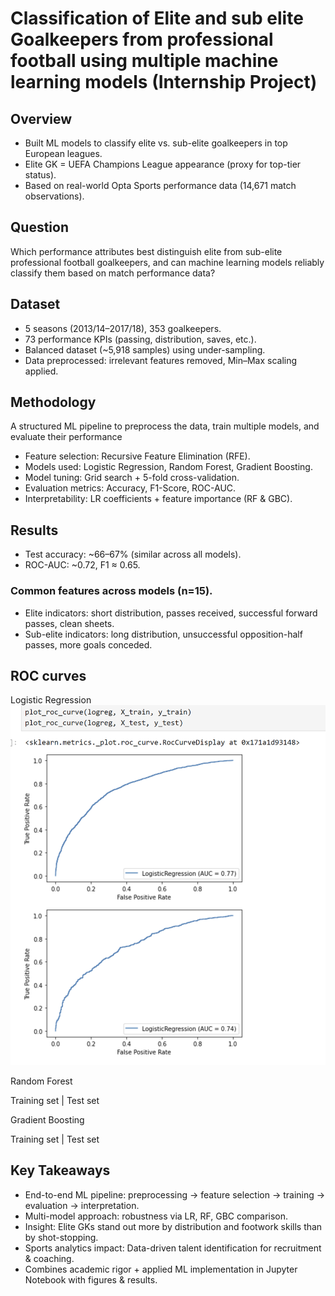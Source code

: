 # Classification of Elite and sub elite Goalkeepers from professional football using multiple machine learning models (Internship Project)
## Overview
* Built ML models to classify elite vs. sub-elite goalkeepers in top European leagues.
* Elite GK = UEFA Champions League appearance (proxy for top-tier status).
* Based on real-world Opta Sports performance data (14,671 match observations).

## Question 
Which performance attributes best distinguish elite from sub-elite professional football goalkeepers, and can machine learning models reliably classify them based on match performance data?

## Dataset

* 5 seasons (2013/14–2017/18), 353 goalkeepers.
* 73 performance KPIs (passing, distribution, saves, etc.).
* Balanced dataset (~5,918 samples) using under-sampling.
* Data preprocessed: irrelevant features removed, Min–Max scaling applied.

## Methodology
A structured ML pipeline to preprocess the data, train multiple models, and evaluate their performance

* Feature selection: Recursive Feature Elimination (RFE).
* Models used: Logistic Regression, Random Forest, Gradient Boosting.
* Model tuning: Grid search + 5-fold cross-validation.
* Evaluation metrics: Accuracy, F1-Score, ROC-AUC.
* Interpretability: LR coefficients + feature importance (RF & GBC).

## Results

* Test accuracy: ~66–67% (similar across all models).
* ROC-AUC: ~0.72, F1 ≈ 0.65.

### Common features across models (n=15).

* Elite indicators: short distribution, passes received, successful forward passes, clean sheets.
* Sub-elite indicators: long distribution, unsuccessful opposition-half passes, more goals conceded.

## ROC curves

Logistic Regression
![ROC Curve - Logistic Regression](visuals/ROC_curve_logisticregression.png)





Random Forest

Training set | Test set




Gradient Boosting

Training set | Test set


## Key Takeaways

* End-to-end ML pipeline: preprocessing → feature selection → training → evaluation → interpretation.
* Multi-model approach: robustness via LR, RF, GBC comparison.
* Insight: Elite GKs stand out more by distribution and footwork skills than by shot-stopping.
* Sports analytics impact: Data-driven talent identification for recruitment & coaching.
* Combines academic rigor + applied ML implementation in Jupyter Notebook with figures & results.

